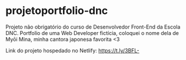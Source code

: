 # projetoportfolio-dnc
Projeto não obrigatório do curso de Desenvolvedor Front-End da Escola DNC. Portfolio de uma Web Developer fictícia, coloquei o nome dela de Myōi Mina, minha cantora japonesa favorita &lt;3

Link do projeto hospedado no Netlify: https://t.ly/3BFL-
